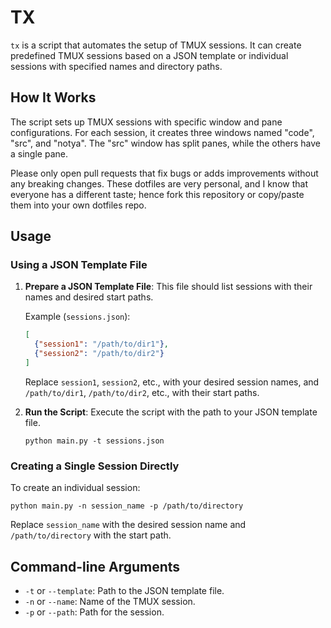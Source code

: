# TX

`tx` is a script that automates the setup of TMUX sessions. It can create predefined TMUX sessions based on a JSON template or individual sessions with specified names and directory paths.

## How It Works

The script sets up TMUX sessions with specific window and pane configurations. For each session, it creates three windows named "code", "src", and "notya". The "src" window has split panes, while the others have a single pane.

Please only open pull requests that fix bugs or adds improvements without any breaking changes.
These dotfiles are very personal, and I know that everyone has a different taste; hence fork this repository or copy/paste them into your own dotfiles repo.

## Usage

### Using a JSON Template File

1. **Prepare a JSON Template File**: This file should list sessions with their names and desired start paths.

   Example (`sessions.json`):
   ```json
   [
     {"session1": "/path/to/dir1"},
     {"session2": "/path/to/dir2"}
   ]
   ```
   Replace `session1`, `session2`, etc., with your desired session names, and `/path/to/dir1`, `/path/to/dir2`, etc., with their start paths.

2. **Run the Script**: Execute the script with the path to your JSON template file.
   ```
   python main.py -t sessions.json
   ```

### Creating a Single Session Directly

To create an individual session:
```
python main.py -n session_name -p /path/to/directory
```
Replace `session_name` with the desired session name and `/path/to/directory` with the start path.

## Command-line Arguments

- `-t` or `--template`: Path to the JSON template file.
- `-n` or `--name`: Name of the TMUX session.
- `-p` or `--path`: Path for the session.
